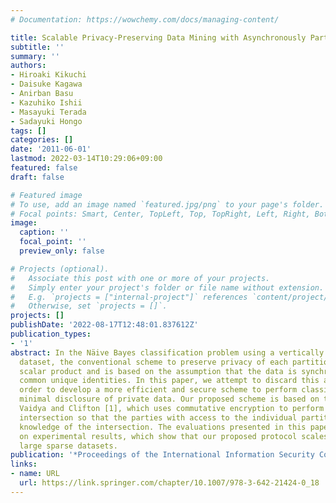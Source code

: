 ```yaml
---
# Documentation: https://wowchemy.com/docs/managing-content/

title: Scalable Privacy-Preserving Data Mining with Asynchronously Partitioned Datasets
subtitle: ''
summary: ''
authors:
- Hiroaki Kikuchi
- Daisuke Kagawa
- Anirban Basu
- Kazuhiko Ishii
- Masayuki Terada
- Sadayuki Hongo
tags: []
categories: []
date: '2011-06-01'
lastmod: 2022-03-14T10:29:06+09:00
featured: false
draft: false

# Featured image
# To use, add an image named `featured.jpg/png` to your page's folder.
# Focal points: Smart, Center, TopLeft, Top, TopRight, Left, Right, BottomLeft, Bottom, BottomRight.
image:
  caption: ''
  focal_point: ''
  preview_only: false

# Projects (optional).
#   Associate this post with one or more of your projects.
#   Simply enter your project's folder or file name without extension.
#   E.g. `projects = ["internal-project"]` references `content/project/deep-learning/index.md`.
#   Otherwise, set `projects = []`.
projects: []
publishDate: '2022-08-17T12:48:01.837612Z'
publication_types:
- '1'
abstract: In the Näive Bayes classification problem using a vertically partitioned
  dataset, the conventional scheme to preserve privacy of each partition uses a secure
  scalar product and is based on the assumption that the data is synchronised amongst
  common unique identities. In this paper, we attempt to discard this assumption in
  order to develop a more efficient and secure scheme to perform classification with
  minimal disclosure of private data. Our proposed scheme is based on the work by
  Vaidya and Clifton [1], which uses commutative encryption to perform secure set
  intersection so that the parties with access to the individual partitions have no
  knowledge of the intersection. The evaluations presented in this paper are based
  on experimental results, which show that our proposed protocol scales well with
  large sparse datasets.
publication: '*Proceedings of the International Information Security Conference (IFIPSEC)*'
links:
- name: URL
  url: https://link.springer.com/chapter/10.1007/978-3-642-21424-0_18
---
```


